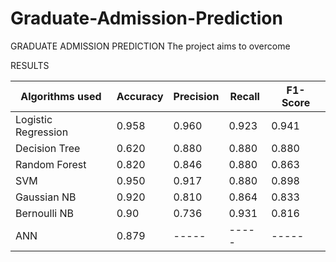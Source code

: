 # Graduate-Admission-Prediction

GRADUATE ADMISSION PREDICTION
The project aims to overcome 

RESULTS

|Algorithms used    | Accuracy | Precision | Recall | F1- Score |
|-------------------|----------|-----------|--------|-----------|
|Logistic Regression| 0.958    | 0.960     | 0.923  | 0.941     |
|Decision Tree      | 0.620    | 0.880     | 0.880  | 0.880     |
|Random Forest      | 0.820    | 0.846     | 0.880  | 0.863     |
|SVM                | 0.950    | 0.917     | 0.880  | 0.898     |
|Gaussian NB        | 0.920    | 0.810     | 0.864  | 0.833     |
|Bernoulli NB       | 0.90     | 0.736     | 0.931  | 0.816     |
|ANN                | 0.879    | -----     | -----  | -----     |







  
  








